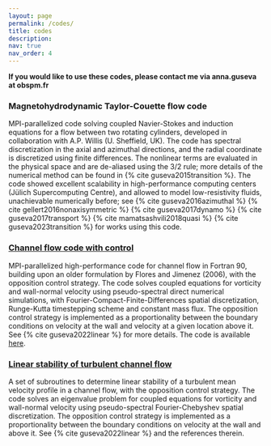```yaml
---
layout: page
permalink: /codes/
title: codes
description: 
nav: true
nav_order: 4
---
```


**If you would like to use these codes, please contact me via anna.guseva at obspm.fr**

### Magnetohydrodynamic Taylor-Couette flow code

MPI-parallelized code solving coupled Navier-Stokes and induction equations for a flow between two rotating cylinders, developed in collaboration with A.P. Willis (U. Sheffield, UK). The code has spectral discretization in the axial and azimuthal directions, and the radial coordinate is discretized using finite differences. The nonlinear terms are evaluated in the physical space and are de-aliased using the 3/2 rule; more details of the numerical method can be found in {% cite guseva2015transition %}. The code showed excellent scalability in high-performance computing centers (Jülich Supercomputing Centre), and allowed to model low-resistivity fluids, unachievable numerically before; see {% cite guseva2016azimuthal %} {% cite gellert2016nonaxisymmetric %} {% cite guseva2017dynamo %} {% cite guseva2017transport %} {% cite mamatsashvili2018quasi %} {% cite guseva2023transition %} for works using this code.


### [Channel flow code with control](https://github.com/aaguseva/ChannelFlowControl)

MPI-parallelized high-performance code for channel flow in Fortran 90, building upon an older formulation by Flores and Jimenez (2006), with the opposition control strategy. The code solves coupled equations for vorticity and wall-normal velocity using pseudo-spectral direct numerical simulations, with Fourier-Compact-Finite-Differences spatial discretization, Runge-Kutta timestepping scheme and constant mass flux. The opposition control strategy is implemented as a proportionality between the boundary conditions on velocity at the wall and velocity at a given location above it. See {% cite guseva2022linear %} for more details. The code is available [here](https://github.com/aaguseva/ChannelFlowControl).

### [Linear stability of turbulent channel flow](https://github.com/aaguseva/TurbChannelLinstab)

A set of subroutines to determine linear stability of a turbulent mean velocity profile in a channel flow, with the opposition control strategy. The code solves an eigenvalue problem for coupled equations for vorticity and wall-normal velocity using pseudo-spectral Fourier-Chebyshev spatial discretization. The opposition control strategy is implemented as a proportionality between the boundary conditions on velocity at the wall and above it. See {% cite guseva2022linear %} and the references therein. 
